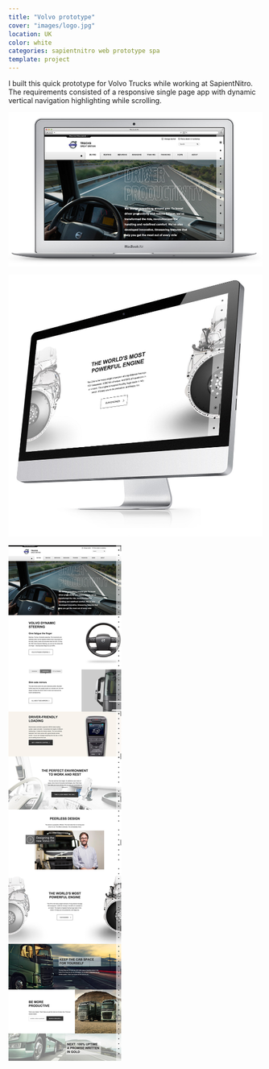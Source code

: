 ```yaml
---
title: "Volvo prototype"
cover: "images/logo.jpg"
location: UK
color: white
categories: sapientnitro web prototype spa
template: project
---
```


I built this quick prototype for Volvo Trucks while working at SapientNitro. The requirements consisted of a responsive single page app with dynamic vertical navigation highlighting while scrolling.

![Content coming soon](./images/0.jpg)

![Content coming soon](./images/1.jpg)

![Content coming soon](./images/3.jpg)

